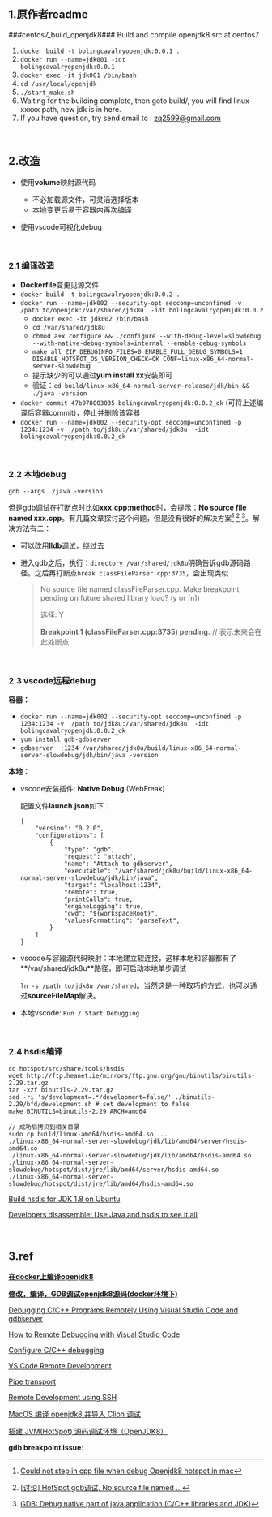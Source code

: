 ## 1.原作者readme

###centos7_build_openjdk8###
Build and compile openjdk8 src at centos7

1. <code>docker build -t bolingcavalryopenjdk:0.0.1 .</code>
2. <code>docker run --name=jdk001 -idt bolingcavalryopenjdk:0.0.1</code> 
3. <code>docker exec -it jdk001 /bin/bash</code>
4. <code>cd /usr/local/openjdk</code>
5. <code>./start_make.sh</code>
6. Waiting for the building complete, then goto build/, you will find linux-xxxxx path, new jdk is in here.
7. If you have question, try send email to : zq2599@gmail.com

<br/>

## 2.改造

* 使用**volume**映射源代码
  * 不必加载源文件，可灵活选择版本
  * 本地变更后易于容器内再次编译

* 使用vscode可视化debug

  <br/>

### 2.1 编译改造

* **Dockerfile**变更见源文件
* <code>docker build -t bolingcavalryopenjdk:0.0.2 .</code>
* `docker run --name=jdk002 --security-opt seccomp=unconfined -v  /path to/openjdk:/var/shared/jdk8u  -idt bolingcavalryopenjdk:0.0.2`
  * `docker exec -it jdk002 /bin/bash`
  * `cd /var/shared/jdk8u`
  * `chmod a+x configure && ./configure --with-debug-level=slowdebug --with-native-debug-symbols=internal --enable-debug-symbols`
  * `make all ZIP_DEBUGINFO_FILES=0 ENABLE_FULL_DEBUG_SYMBOLS=1 DISABLE_HOTSPOT_OS_VERSION_CHECK=OK CONF=linux-x86_64-normal-server-slowdebug`
  * 提示缺少的可以通过**yum install xx**安装即可
  * 验证：`cd build/linux-x86_64-normal-server-release/jdk/bin && ./java -version`
* `docker commit 47b978003035 bolingcavalryopenjdk:0.0.2_ok` (可将上述编译后容器commit)，停止并删除该容器
* `docker run --name=jdk002 --security-opt seccomp=unconfined -p 1234:1234 -v  /path to/jdk8u:/var/shared/jdk8u  -idt bolingcavalryopenjdk:0.0.2_ok`

<br/>

### 2.2 本地debug

 `gdb --args ./java -version`

但是gdb调试在打断点时比如**xxx.cpp:method**时，会提示：**No source file named xxx.cpp**。有几篇文章探讨这个问题，但是没有很好的解决方案[^1] [^2] [^3]。解决方法有二：

* 可以改用**lldb**调试，绕过去

* 进入gdb之后，执行：`directory /var/shared/jdk8u`明确告诉gdb源码路径。之后再打断点`break classFileParser.cpp:3735`，会出现类似：

  > No source file named classFileParser.cpp.
  > Make breakpoint pending on future shared library load? (y or [n])
  >
  > 选择: Y 
  >
  > **Breakpoint 1 (classFileParser.cpp:3735) pending.** // 表示未来会在此处断点

<br/>

### 2.3 vscode远程debug

**容器：**

* `docker run --name=jdk002 --security-opt seccomp=unconfined -p 1234:1234 -v  /path to/jdk8u:/var/shared/jdk8u  -idt bolingcavalryopenjdk:0.0.2_ok`
* `yum install gdb-gdbserver`
* `gdbserver  :1234 /var/shared/jdk8u/build/linux-x86_64-normal-server-slowdebug/jdk/bin/java -version`

**本地：**

* vscode安装插件:  **Native Debug** (WebFreak)

  配置文件**launch.json**如下：

  ```
  {
      "version": "0.2.0",
      "configurations": [
          {
              "type": "gdb",
              "request": "attach",
              "name": "Attach to gdbserver",
              "executable": "/var/shared/jdk8u/build/linux-x86_64-normal-server-slowdebug/jdk/bin/java",
              "target": "localhost:1234",
              "remote": true,
              "printCalls": true,
              "engineLogging": true,
              "cwd": "${workspaceRoot}",
              "valuesFormatting": "parseText",
          }
      ]
  }
  ```

* vscode与容器源代码映射：本地建立软连接，这样本地和容器都有了**/var/shared/jdk8u**路径，即可启动本地单步调试

  `ln -s /path to/jdk8u /var/shared`。当然这是一种取巧的方式，也可以通过**sourceFileMap**解决。

* 本地vscode:  `Run / Start Debugging`

<br/>

### 2.4 hsdis编译

```shell
cd hotspot/src/share/tools/hsdis
wget http://ftp.heanet.ie/mirrors/ftp.gnu.org/gnu/binutils/binutils-2.29.tar.gz
tar -xzf binutils-2.29.tar.gz
sed -ri 's/development=.*/development=false/' ./binutils-2.29/bfd/development.sh # set development to false
make BINUTILS=binutils-2.29 ARCH=amd64

// 成功后拷贝到相关目录
sudo cp build/linux-amd64/hsdis-amd64.so ...
./linux-x86_64-normal-server-slowdebug/jdk/lib/amd64/server/hsdis-amd64.so
./linux-x86_64-normal-server-slowdebug/jdk/lib/amd64/hsdis-amd64.so
./linux-x86_64-normal-server-slowdebug/hotspot/dist/jre/lib/amd64/server/hsdis-amd64.so
./linux-x86_64-normal-server-slowdebug/hotspot/dist/jre/lib/amd64/hsdis-amd64.so
```

 [Build hsdis for JDK 1.8 on Ubuntu](http://neverfear.org/blog/view/162/Build_hsdis_for_JDK_1_8_on_Ubuntu)

[Developers disassemble! Use Java and hsdis to see it all](https://blogs.oracle.com/javamagazine/post/java-hotspot-hsdis-disassembler)

<br/>

## 3.ref

[**在docker上编译openjdk8**](https://blog.51cto.com/zq2599/5193163)

[**修改，编译，GDB调试openjdk8源码(docker环境下)**](https://blog.51cto.com/zq2599/5195647)

[Debugging C/C++ Programs Remotely Using Visual Studio Code and gdbserver](https://medium.com/@spe_/debugging-c-c-programs-remotely-using-visual-studio-code-and-gdbserver-559d3434fb78)

[How to Remote Debugging with Visual Studio Code](https://nnfw.readthedocs.io/en/stable/howto/how-to-remote-debugging-with-visual-studio-code.html)

[Configure C/C++ debugging](https://code.visualstudio.com/docs/cpp/launch-json-reference#_sourcefilemap)

[VS Code Remote Development](https://code.visualstudio.com/docs/remote/remote-overview)

[Pipe transport](https://code.visualstudio.com/docs/cpp/pipe-transport)

[Remote Development using SSH](https://code.visualstudio.com/docs/remote/ssh)

[MacOS 编译 openjdk8 并导入 Clion 调试](https://www.cnblogs.com/dwtfukgv/p/14727290.html)

[搭建 JVM(HotSpot) 源码调试环境（OpenJDK8） ](https://www.cnblogs.com/jhxxb/p/11094578.html)

**gdb breakpoint issue**:

[^1]: [Could not step in cpp file when debug Openjdk8 hotspot in mac](https://stackoverflow.com/questions/45678886/could-not-step-in-cpp-file-when-debug-openjdk8-hotspot-in-mac)
[^2]:  [[讨论] HotSpot gdb调试, No source file named ...](https://hllvm-group.iteye.com/group/topic/39731)
[^3]: [GDB: Debug native part of java application (C/C++ libraries and JDK)](https://medium.com/@pirogov.alexey/gdb-debug-native-part-of-java-application-c-c-libraries-and-jdk-6593af3b4f3f)

